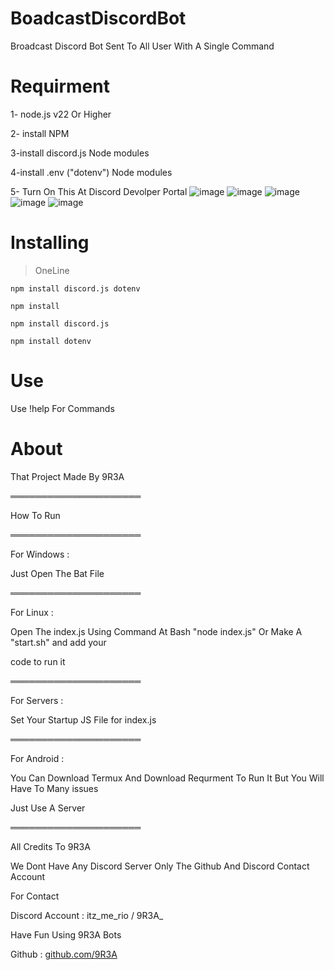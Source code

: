# BoadcastDiscordBot

Broadcast Discord Bot Sent To All User With A Single Command

# Requirment

1- node.js v22 Or Higher

2- install NPM 

3-install discord.js Node modules

4-install .env ("dotenv") Node modules

5- Turn On This At Discord Devolper Portal
![image](https://github.com/user-attachments/assets/38831b1f-ac9f-40f3-aafb-38733021ed88)
![image](https://github.com/user-attachments/assets/7f16ab1c-f6c8-4b6a-9bec-aece7136a5a5)
![image](https://github.com/user-attachments/assets/51b29d6f-099a-4070-ba48-31ff28a761ee)
![image](https://github.com/user-attachments/assets/b96b5ea9-78f5-44af-9d14-9afa917f8edb)
![image](https://github.com/user-attachments/assets/92803abc-ba68-4fb2-80cf-ce8a0c1cd493)






# Installing

> OneLine
```
npm install discord.js dotenv
```
```
npm install
```
```
npm install discord.js
```
```
npm install dotenv

```
# Use

Use !help For Commands

# About

That Project Made By 9R3A


═════════════════════

How To Run

═════════════════════

For Windows :

Just Open The Bat File


═════════════════════

For Linux :

Open The index.js Using Command At Bash "node index.js" Or Make A "start.sh" and add your 

code to run it

═════════════════════

For Servers :

Set Your Startup JS File for index.js

═════════════════════

For Android : 

You Can Download Termux And Download Requrment To Run It But You Will Have To Many issues

Just Use A Server

═════════════════════

All Credits To 9R3A

We Dont Have Any Discord Server Only The Github And Discord Contact Account

For Contact

Discord Account : itz_me_rio / 9R3A_

Have Fun Using 9R3A Bots

Github : [github.com/9R3A](https://github.com/9R3A/)
